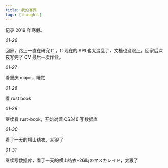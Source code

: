 ```yaml
---
title: 我的寒假
tags: [thoughts]
---
```

记录 2019 年寒假。
<!--more-->

*01-26*

回家，路上一直在研究 tf ，tf 现在的 API 也太混乱了，文档也没跟上。回家后深夜写完了 CV 最后一次作业。

*01-27*

看重庆 major，睡觉

*01-28*

看 rust book

*01-29*

继续看 rust-book，开始对着 CS346 写数据库

*01-30*

看了一天的横山结衣，太狠了

*01-31*

继续写数据库，看了一天的横山结衣+26時のマスカレイド，太狠了
